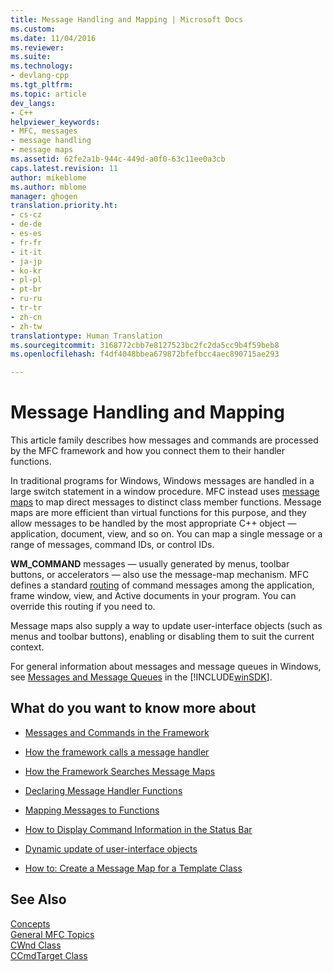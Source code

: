 ```yaml
---
title: Message Handling and Mapping | Microsoft Docs
ms.custom: 
ms.date: 11/04/2016
ms.reviewer: 
ms.suite: 
ms.technology:
- devlang-cpp
ms.tgt_pltfrm: 
ms.topic: article
dev_langs:
- C++
helpviewer_keywords:
- MFC, messages
- message handling
- message maps
ms.assetid: 62fe2a1b-944c-449d-a0f0-63c11ee0a3cb
caps.latest.revision: 11
author: mikeblome
ms.author: mblome
manager: ghogen
translation.priority.ht:
- cs-cz
- de-de
- es-es
- fr-fr
- it-it
- ja-jp
- ko-kr
- pl-pl
- pt-br
- ru-ru
- tr-tr
- zh-cn
- zh-tw
translationtype: Human Translation
ms.sourcegitcommit: 3168772cbb7e8127523bc2fc2da5cc9b4f59beb8
ms.openlocfilehash: f4df4048bbea679872bfefbcc4aec890715ae293

---
```

# Message Handling and Mapping
This article family describes how messages and commands are processed by the MFC framework and how you connect them to their handler functions.  
  
 In traditional programs for Windows, Windows messages are handled in a large switch statement in a window procedure. MFC instead uses [message maps](../mfc/message-categories.md) to map direct messages to distinct class member functions. Message maps are more efficient than virtual functions for this purpose, and they allow messages to be handled by the most appropriate C++ object — application, document, view, and so on. You can map a single message or a range of messages, command IDs, or control IDs.  
  
 **WM_COMMAND** messages — usually generated by menus, toolbar buttons, or accelerators — also use the message-map mechanism. MFC defines a standard [routing](../mfc/command-routing.md) of command messages among the application, frame window, view, and Active documents in your program. You can override this routing if you need to.  
  
 Message maps also supply a way to update user-interface objects (such as menus and toolbar buttons), enabling or disabling them to suit the current context.  
  
 For general information about messages and message queues in Windows, see [Messages and Message Queues](http://msdn.microsoft.com/library/windows/desktop/ms632590) in the [!INCLUDE[winSDK](../atl/includes/winsdk_md.md)].  
  
## What do you want to know more about  
  
-   [Messages and Commands in the Framework](../mfc/messages-and-commands-in-the-framework.md)  
  
-   [How the framework calls a message handler](../mfc/how-the-framework-calls-a-handler.md)  
  
-   [How the Framework Searches Message Maps](../mfc/how-the-framework-searches-message-maps.md)  
  
-   [Declaring Message Handler Functions](../mfc/declaring-message-handler-functions.md)  
  
-   [Mapping Messages to Functions](../mfc/reference/mapping-messages-to-functions.md)  
  
-   [How to Display Command Information in the Status Bar](../mfc/how-to-display-command-information-in-the-status-bar.md)  
  
-   [Dynamic update of user-interface objects](../mfc/how-to-update-user-interface-objects.md)  
  
-   [How to: Create a Message Map for a Template Class](../mfc/how-to-create-a-message-map-for-a-template-class.md)  
  
## See Also  
 [Concepts](../mfc/mfc-concepts.md)   
 [General MFC Topics](../mfc/general-mfc-topics.md)   
 [CWnd Class](../mfc/reference/cwnd-class.md)   
 [CCmdTarget Class](../mfc/reference/ccmdtarget-class.md)



<!--HONumber=Jan17_HO2-->


